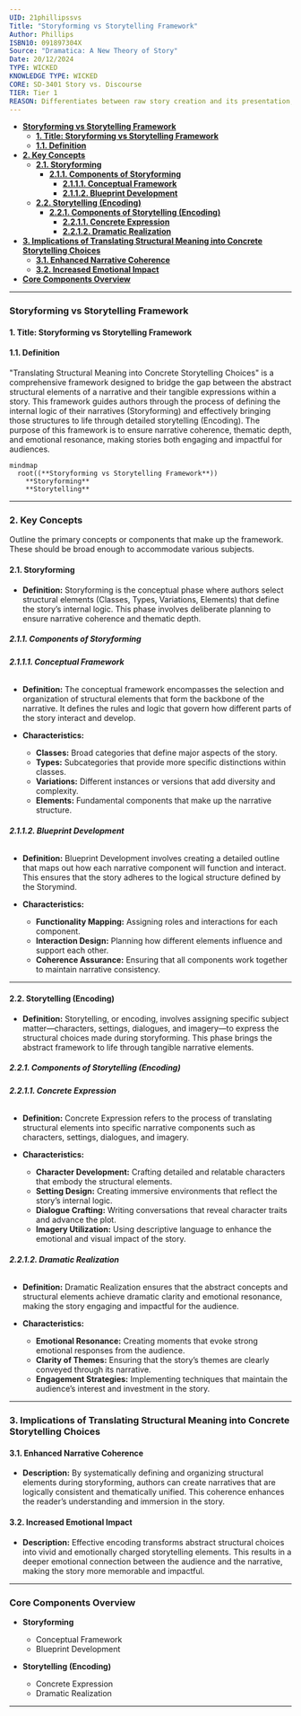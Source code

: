```yaml
---
UID: 21phillipssvs
Title: "Storyforming vs Storytelling Framework"
Author: Phillips
ISBN10: 091897304X
Source: "Dramatica: A New Theory of Story"
Date: 20/12/2024
TYPE: WICKED
KNOWLEDGE TYPE: WICKED
CORE: SD-3401 Story vs. Discourse
TIER: Tier 1
REASON: Differentiates between raw story creation and its presentation, critical to narrative theory.
---
```


- [**Storyforming vs Storytelling Framework**](#storyforming-vs-storytelling-framework)
  - [**1. Title: Storyforming vs Storytelling Framework**](#1-title-storyforming-vs-storytelling-framework)
  - [**1.1. Definition**](#11-definition)
- [**2. Key Concepts**](#2-key-concepts)
  - [**2.1. Storyforming**](#21-storyforming)
    - [**2.1.1. Components of Storyforming**](#211-components-of-storyforming)
      - [**2.1.1.1. Conceptual Framework**](#2111-conceptual-framework)
      - [**2.1.1.2. Blueprint Development**](#2112-blueprint-development)
  - [**2.2. Storytelling (Encoding)**](#22-storytelling-encoding)
    - [**2.2.1. Components of Storytelling (Encoding)**](#221-components-of-storytelling-encoding)
      - [**2.2.1.1. Concrete Expression**](#2211-concrete-expression)
      - [**2.2.1.2. Dramatic Realization**](#2212-dramatic-realization)
- [**3. Implications of Translating Structural Meaning into Concrete Storytelling Choices**](#3-implications-of-translating-structural-meaning-into-concrete-storytelling-choices)
  - [**3.1. Enhanced Narrative Coherence**](#31-enhanced-narrative-coherence)
  - [**3.2. Increased Emotional Impact**](#32-increased-emotional-impact)
- [**Core Components Overview**](#core-components-overview)

---

### **Storyforming vs Storytelling Framework**

#### **1. Title: Storyforming vs Storytelling Framework**

#### **1.1. Definition**

"Translating Structural Meaning into Concrete Storytelling Choices" is a comprehensive framework designed to bridge the gap between the abstract structural elements of a narrative and their tangible expressions within a story. This framework guides authors through the process of defining the internal logic of their narratives (Storyforming) and effectively bringing those structures to life through detailed storytelling (Encoding). The purpose of this framework is to ensure narrative coherence, thematic depth, and emotional resonance, making stories both engaging and impactful for audiences.

```mermaid
mindmap
  root((**Storyforming vs Storytelling Framework**))
    **Storyforming**
    **Storytelling**
```

---

### **2. Key Concepts**

Outline the primary concepts or components that make up the framework. These should be broad enough to accommodate various subjects.

#### **2.1. Storyforming**

- **Definition:**
  Storyforming is the conceptual phase where authors select structural elements (Classes, Types, Variations, Elements) that define the story’s internal logic. This phase involves deliberate planning to ensure narrative coherence and thematic depth.

##### **2.1.1. Components of Storyforming**

###### **2.1.1.1. Conceptual Framework**

- **Definition:**
  The conceptual framework encompasses the selection and organization of structural elements that form the backbone of the narrative. It defines the rules and logic that govern how different parts of the story interact and develop.

- **Characteristics:**
  - **Classes:** Broad categories that define major aspects of the story.
  - **Types:** Subcategories that provide more specific distinctions within classes.
  - **Variations:** Different instances or versions that add diversity and complexity.
  - **Elements:** Fundamental components that make up the narrative structure.

###### **2.1.1.2. Blueprint Development**

- **Definition:**
  Blueprint Development involves creating a detailed outline that maps out how each narrative component will function and interact. This ensures that the story adheres to the logical structure defined by the Storymind.

- **Characteristics:**
  - **Functionality Mapping:** Assigning roles and interactions for each component.
  - **Interaction Design:** Planning how different elements influence and support each other.
  - **Coherence Assurance:** Ensuring that all components work together to maintain narrative consistency.

---

#### **2.2. Storytelling (Encoding)**

- **Definition:**
  Storytelling, or encoding, involves assigning specific subject matter—characters, settings, dialogues, and imagery—to express the structural choices made during storyforming. This phase brings the abstract framework to life through tangible narrative elements.

##### **2.2.1. Components of Storytelling (Encoding)**

###### **2.2.1.1. Concrete Expression**

- **Definition:**
  Concrete Expression refers to the process of translating structural elements into specific narrative components such as characters, settings, dialogues, and imagery.

- **Characteristics:**
  - **Character Development:** Crafting detailed and relatable characters that embody the structural elements.
  - **Setting Design:** Creating immersive environments that reflect the story’s internal logic.
  - **Dialogue Crafting:** Writing conversations that reveal character traits and advance the plot.
  - **Imagery Utilization:** Using descriptive language to enhance the emotional and visual impact of the story.

###### **2.2.1.2. Dramatic Realization**

- **Definition:**
  Dramatic Realization ensures that the abstract concepts and structural elements achieve dramatic clarity and emotional resonance, making the story engaging and impactful for the audience.

- **Characteristics:**
  - **Emotional Resonance:** Creating moments that evoke strong emotional responses from the audience.
  - **Clarity of Themes:** Ensuring that the story’s themes are clearly conveyed through its narrative.
  - **Engagement Strategies:** Implementing techniques that maintain the audience’s interest and investment in the story.

---

### **3. Implications of Translating Structural Meaning into Concrete Storytelling Choices**

#### **3.1. Enhanced Narrative Coherence**

- **Description:**
  By systematically defining and organizing structural elements during storyforming, authors can create narratives that are logically consistent and thematically unified. This coherence enhances the reader’s understanding and immersion in the story.

#### **3.2. Increased Emotional Impact**

- **Description:**
  Effective encoding transforms abstract structural choices into vivid and emotionally charged storytelling elements. This results in a deeper emotional connection between the audience and the narrative, making the story more memorable and impactful.

---

### **Core Components Overview**

- **Storyforming**

  - Conceptual Framework
  - Blueprint Development

- **Storytelling (Encoding)**
  - Concrete Expression
  - Dramatic Realization

---
